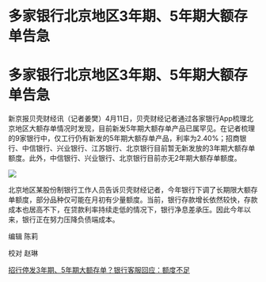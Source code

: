 # 多家银行北京地区3年期、5年期大额存单告急

# 多家银行北京地区3年期、5年期大额存单告急

新京报贝壳财经讯（记者姜樊）4月11日，贝壳财经记者通过各家银行App梳理北京地区大额存单情况时发现，目前新发5年期大额存单产品已属罕见。在记者梳理的9家银行中，仅工行仍有新发的5年期大额存单产品，利率为2.40%；招商银行、中信银行、兴业银行、江苏银行、北京银行目前暂无新发放的3年期大额存单额度。此外，中信银行、兴业银行、北京银行目前亦无2年期大额存单额度。

![](https://inews.gtimg.com/om_bt/OsMf-7tcG6AiCklVRi_NTQM7Y-2rY5DkVX4urGnfiweyQAA/1000)

北京地区某股份制银行工作人员告诉贝壳财经记者，今年银行下调了长期限大额存单额度，部分品种仅可能在月初有少量额度。当前，银行存款增长依然较快，存款成本也居高不下，在贷款利率持续走低的情况下，银行净息差承压。因此今年以来，银行正在努力压降负债端成本。

编辑 陈莉

校对 赵琳

[招行停发3年期、5年期大额存单？银行客服回应：额度不足 ](https://news.qq.com/rain/a/20240410A04MCF00)

